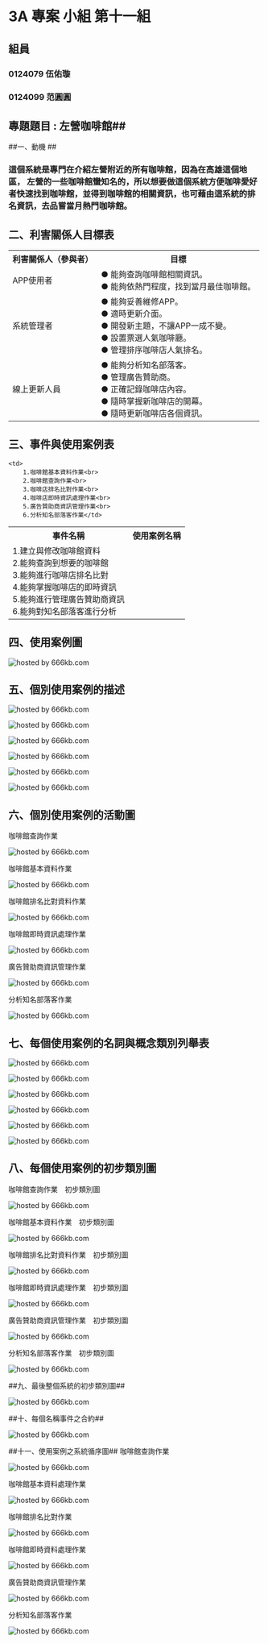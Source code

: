 # 3A 專案 小組 第十一組 #

## 組員 ##

### 0124079 伍佑璇 ###

### 0124099 范圓圓 ###

## 專題題目 : 左營咖啡館##


##一、動機 ##
       
### 這個系統是專門在介紹左營附近的所有咖啡館，因為在高雄這個地區，   左營的一些咖啡館蠻知名的，所以想要做這個系統方便咖啡愛好者快速找到咖啡館，並得到咖啡館的相關資訊，也可藉由這系統的排名資訊，去品嘗當月熱門咖啡館。
      
## 二、利害關係人目標表
<table border="0">
  <tr>
    <th>利害關係人（參與者）</th>
    <th>目標</th>
  </tr>
  <tr>
    <td>APP使用者</td>
    <td>
      ● 能夠查詢咖啡館相關資訊。<br>
      ● 能夠依熱門程度，找到當月最佳咖啡館。</td>
</td>
  </tr>
  <tr>
    <td>系統管理者</td>
    <td>
      ● 能夠妥善維修APP。<br>
      ● 適時更新介面。<br>
      ● 開發新主題，不讓APP一成不變。<br>
      ● 設置票選人氣咖啡廳。<br>
      ● 管理排序咖啡店人氣排名。</td>
  </tr>
  <tr>
    <td>線上更新人員</td>
    <td>
      ● 能夠分析知名部落客。<br>
      ● 管理廣告贊助商。<br>
      ● 正確記錄咖啡店內容。<br>
      ● 隨時掌握新咖啡店的開幕。<br>
      ● 隨時更新咖啡店各個資訊。</td>
  </tr>
</table>

## 三、事件與使用案例表 ##
<table border="0">
  <tr>
    <th>事件名稱</th>
    <th>使用案例名稱</th>
  </tr>
  <tr>
    <td>1.建立與修改咖啡館資料<br>
        2.能夠查詢到想要的咖啡館<br>
        3.能夠進行咖啡店排名比對<br>
        4.能夠掌握咖啡店的即時資訊<br>
        5.能夠進行管理廣告贊助商資訊<br>
        6.能夠對知名部落客進行分析</td>

    <td>
        1.咖啡館基本資料作業<br>
        2.咖啡館查詢作業<br>
        3.咖啡店排名比對作業<br>
        4.咖啡店即時資訊處理作業<br>
        5.廣告贊助商資訊管理作業<br>
        6.分析知名部落客作業</td>

  </tr>

</table>

## 四、使用案例圖 ##
<p><img src="http://666kb.com/i/ct1ug9u8r2w51s8os.jpg" title="hosted by 666kb.com"/></p>

## 五、個別使用案例的描述 ##
<p><img src="http://666kb.com/i/csun5xmc3fdia1owd.png" title="hosted by 666kb.com"/></p>
<p><img src="http://666kb.com/i/csun74lb5glfj811p.jpg" title="hosted by 666kb.com"/></p>
<p><img src="http://666kb.com/i/csun7ihd5f27cq8nh.jpg" title="hosted by 666kb.com"/></p>
<p><img src="http://666kb.com/i/csun89fo0puxuu4wd.jpg" title="hosted by 666kb.com"/></p>
<p><img src="http://666kb.com/i/csun8osl4nhh0ch8t.png" title="hosted by 666kb.com"/></p>
<p><img src="http://666kb.com/i/csuna1t0ve469sk7h.jpg" title="hosted by 666kb.com"/></p>

## 六、個別使用案例的活動圖 ##

咖啡館查詢作業
<p><img src="http://666kb.com/i/ct8y53japu2lu20px.gif" title="hosted by 666kb.com"/>
</p>
咖啡館基本資料作業
<p><img src="http://666kb.com/i/ct1va4k6onzv96zuk.gif" title="hosted by 666kb.com"/>
</p>
咖啡館排名比對資料作業
<p><img src="http://666kb.com/i/ct1vadbkhn71kl43g.gif" title="hosted by 666kb.com"/>
</p>
咖啡館即時資訊處理作業
<p><img src="http://666kb.com/i/ct1vamuk4d004c6ik.jpg" title="hosted by 666kb.com"/></p>
廣告贊助商資訊管理作業
<p><img src="http://666kb.com/i/ct1vayomn1at1ejng.jpg" title="hosted by 666kb.com"/>
</p>
分析知名部落客作業
<p><img src="http://666kb.com/i/ct1vb81dlebeis1do.gif" title="hosted by 666kb.com"/></p>


## 七、每個使用案例的名詞與概念類別列舉表 ##
<p> <img src="http://666kb.com/i/csunk1xf5don8xt8t.png" title="hosted by 666kb.com"/>
</p>
<p> <img src="http://666kb.com/i/csunkzgd8u9ggecel.gif" title="hosted by 666kb.com"/>
</p>
<p> <img src="http://666kb.com/i/csunlmm074wtbidzh.gif" title="hosted by 666kb.com"/>
</p>
<p> <img src="http://666kb.com/i/csunm6n6e1397z39p.gif" title="hosted by 666kb.com"/>
</p>
<p> <img src="http://666kb.com/i/csunmmfvjhnzjvn7x.gif" title="hosted by 666kb.com"/>
</p>
<p> <img src="http://666kb.com/i/csunn8brq6ao47tql.png" title="hosted by 666kb.com"/>
</p>

## 八、每個使用案例的初步類別圖 ##
咖啡館查詢作業　初步類別圖
<p><img src="http://666kb.com/i/ct1v1rcahv0arfvgc.jpg" title="hosted by 666kb.com"/></p>
咖啡館基本資料作業　初步類別圖
<p><img src="http://666kb.com/i/ct8y5p5pge2nwdwkl.png" title="hosted by 666kb.com"/></p>
咖啡館排名比對資料作業　初步類別圖
<p><img src="http://666kb.com/i/ct8y61qp8h9lndk4l.gif" title="hosted by 666kb.com"/></p>
咖啡館即時資訊處理作業　初步類別圖
<p><img src="http://666kb.com/i/ct8y6e0ov0yfhdzj9.gif" title="hosted by 666kb.com"/></p>
廣告贊助商資訊管理作業　初步類別圖
<p><img src="http://666kb.com/i/ct8y6ptj5lm8obztx.png" title="hosted by 666kb.com"/></p>
分析知名部落客作業　初步類別圖
<p><img src="http://666kb.com/i/ct8y70hem24qirm05.gif" title="hosted by 666kb.com"/></p>

##九、最後整個系統的初步類別圖##
<p><img src="http://666kb.com/i/ct8y7da8vr806ejvp.gif" title="hosted by 666kb.com"/></p>

##十、每個名稱事件之合約##
<p><img src="http://666kb.com/i/csuojqenz8j4qdbnx.png" title="hosted by 666kb.com"/></p>

##十一、使用案例之系統循序圖##
咖啡館查詢作業
<p><img src="http://666kb.com/i/csuoofva50rl4rzv1.gif" title="hosted by 666kb.com"/></p>
咖啡館基本資料處理作業
<p><img src="http://666kb.com/i/csuonm0kgfiodh2z1.gif" title="hosted by 666kb.com"/></p>
咖啡館排名比對作業
<p><img src="http://666kb.com/i/csuop7jwxxiij10zx.gif" title="hosted by 666kb.com"/></p>
咖啡館即時資料處理作業
<p><img src="http://666kb.com/i/csuopsfm6voz1k2fh.gif" title="hosted by 666kb.com"/></p>
廣告贊助商資訊管理作業
<p><img src="http://666kb.com/i/csuoqg1v6a5ra32od.gif" title="hosted by 666kb.com"/></p>
分析知名部落客作業
<p><img src="http://666kb.com/i/csuormy793d90eerx.gif" title="hosted by 666kb.com"/></p>
